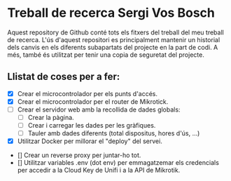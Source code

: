# Treball de recerca Sergi Vos Bosch
Aquest repository de Github conté tots els fitxers del treball del meu treball de recerca. L'ús d'aquest repositori es principalment mantenir un historial dels canvis en els diferents subapartats del projecte en la part de codi. A més, també és utilitzat per tenir una copia de seguretat del projecte.

## Llistat de coses per a fer:
 - [x] Crear el microcontrolador per els punts d'accés.
 - [x] Crear el microcontrolador per el router de Mikrotick.
 - [ ] Crear el servidor web amb la recollida de dades globals:
 	- [ ] Crear la pàgina.
 	- [ ] Crear i carregar les dades per les gràfiques.
 	- [ ] Tauler amb dades diferents (total dispositus, hores d'ús, ...)
 - [x] Utilitzar Docker per millorar el "deploy" del servei.
 - [] Crear un reverse proxy per juntar-ho tot.
 - [] Utilitzar variables .env (dot env) per emmagatzemar els credencials per accedir a la Cloud Key de Unifi i a la API de Mikrotik.
